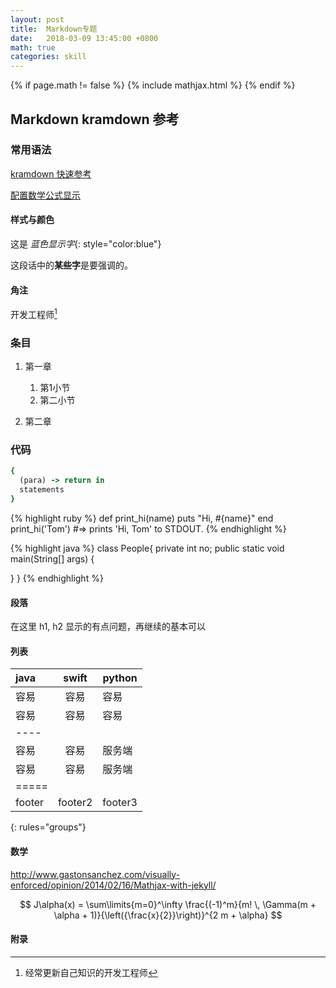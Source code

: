 ```yaml
---
layout: post
title:  Markdown专题
date:   2018-03-09 13:45:00 +0800
math: true
categories: skill
---
```


{% if page.math != false %}
 {% include mathjax.html %}
{% endif %}

## Markdown kramdown 参考

### 常用语法
[kramdown 快速参考](https://kramdown.gettalong.org/quickref.html)

[配置数学公式显示](https://github.com/jekyll/minima/issues/100)

#### 样式与颜色
这是 *蓝色显示字*{: style="color:blue"}

这段话中的**某些字**是要强调的。


#### 角注
开发工程师[^1]

### 条目

1. 第一章
    1. 第1小节
    2. 第二小节

2. 第二章

### 代码

~~~ ruby
{
  (para) -> return in
  statements
}
~~~

{% highlight ruby %}
def print_hi(name)
  puts "Hi, #{name}"
end
print_hi('Tom')
#=> prints 'Hi, Tom' to STDOUT.
{% endhighlight %}

{% highlight java %}
class People{
  private int no;
  public static void main(String[] args)
  {

  }
}
{% endhighlight %}

#### 段落
在这里 h1, h2 显示的有点问题，再继续的基本可以

#### 列表

|java|swift|python|
|:--------------|:----:|----|
|容易|容易|容易|
|容易|容易|容易|
|----
|容易|容易|服务端|
|容易|容易|服务端|
|=====
|footer|footer2|footer3|
{: rules="groups"}

#### 数学

http://www.gastonsanchez.com/visually-enforced/opinion/2014/02/16/Mathjax-with-jekyll/


$$ J\alpha(x) = \sum\limits{m=0}^\infty \frac{(-1)^m}{m! \, \Gamma(m + \alpha + 1)}{\left({\frac{x}{2}}\right)}^{2 m + \alpha} $$


#### 附录

[^1]:经常更新自己知识的开发工程师
